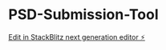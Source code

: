 # PSD-Submission-Tool

[Edit in StackBlitz next generation editor ⚡️](https://stackblitz.com/~/github.com/AKMintyFresh/PSD-Submission-Tool)
